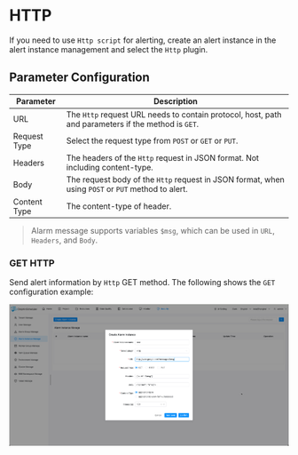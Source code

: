 # HTTP

If you need to use `Http script` for alerting, create an alert instance in the alert instance management and select the `Http` plugin.

## Parameter Configuration

| **Parameter** |                                           **Description**                                           |
|---------------|-----------------------------------------------------------------------------------------------------|
| URL           | The `Http` request URL needs to contain protocol, host, path and parameters if the method is `GET`. |
| Request Type  | Select the request type from `POST` or `GET` or `PUT`.                                              |
| Headers       | The headers of the `Http` request in JSON format. Not including content-type.                       |
| Body          | The request body of the `Http` request in JSON format, when using `POST` or `PUT` method to alert.  |
| Content Type  | The content-type of header.                                                                         |

> Alarm message supports variables `$msg`, which can be used in `URL`, `Headers`, and `Body`.

### GET HTTP

Send alert information by `Http` GET method.
The following shows the `GET` configuration example:

![http-alert-msg-config](../../../../img/alert/http-alert-example.png)
